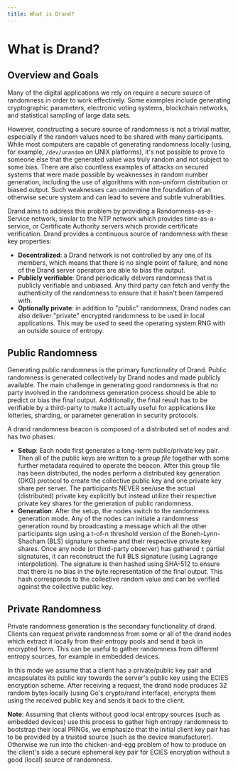 ```yaml
---
title: What is Drand?
---
```


# What is Drand?

## Overview and Goals

Many of the digital applications we rely on require a secure source of randomness in order to work effectively. Some examples include generating cryptographic parameters, electronic voting systems, blockchain networks, and statistical sampling of large data sets.

However, constructing a secure source of randomness is not a trivial matter, especially if the random values need to be shared with many participants. While most computers are capable of generating randomness locally (using, for example, `/dev/urandom` on UNIX platforms), it's not possible to prove to someone else that the generated value was truly random and not subject to some bias. There are also countless examples of attacks on secured systems that were made possible by weaknesses in random number generation, including the use of algorithms with non-uniform distribution or biased output. Such weaknesses can undermine the foundation of an otherwise secure system and can lead to severe and subtle vulnerabilities.

Drand aims to address this problem by providing a Randomness-as-a-Service network, similar to the NTP network which provides time-as-a-service, or Certificate Authority servers which provide certificate verification. Drand provides a continuous source of randomness with these key properties:

- **Decentralized**: a Drand network is not controlled by any one of its members, which means that there is no single point of failure, and none of the Drand server operators are able to bias the output.
- **Publicly verifiable**: Drand periodically delivers randomness that is publicly verifiable and unbiased. Any third party can fetch and verify the authenticity of the randomness to ensure that it hasn't been tampered with.
- **Optionally private**: in addition to "public" randomness, Drand nodes can also deliver "private" encrypted randomness to be used in local applications. This may be used to seed the operating system RNG with an outside source of entropy.

## Public Randomness

Generating public randomness is the primary functionality of Drand. Public randomness is generated collectively by Drand nodes and made publicly available. The main challenge in generating good randomness is that no party involved in the randomness generation process should be able to predict or bias the final output. Additionally, the final result has to be verifiable by a third-party to make it actually useful for applications like lotteries, sharding, or parameter generation in security protocols.

A drand randomness beacon is composed of a distributed set of nodes and has two phases:

- **Setup**: Each node first generates a long-term public/private key pair. Then all of the public keys are written to a _group file_ together with some further metadata required to operate the beacon. After this group file has been distributed, the nodes perform a distributed key generation (DKG) protocol to create the collective public key and one private key share per server. The participants NEVER see/use the actual (distributed) private key explicitly but instead utilize their respective private key shares for the generation of public randomness.
- **Generation**: After the setup, the nodes switch to the randomness generation mode. Any of the nodes can initiate a randomness generation round by broadcasting a message which all the other participants sign using a t-of-n threshold version of the Boneh-Lynn-Shacham (BLS) signature scheme and their respective private key shares. Once any node (or third-party observer) has gathered `t` partial signatures, it can reconstruct the full BLS signature (using Lagrange interpolation). The signature is then hashed using SHA-512 to ensure that there is no bias in the byte representation of the final output. This hash corresponds to the collective random value and can be verified against the collective public key.

## Private Randomness

Private randomness generation is the secondary functionality of drand. Clients can request private randomness from some or all of the drand nodes which extract it locally from their entropy pools and send it back in encrypted form. This can be useful to gather randomness from different entropy sources, for example in embedded devices.

In this mode we assume that a client has a private/public key pair and encapsulates its public key towards the server's public key using the ECIES encryption scheme. After receiving a request, the drand node produces 32 random bytes locally (using Go's crypto/rand interface), encrypts them using the received public key and sends it back to the client.

**Note**: Assuming that clients without good local entropy sources (such as embedded devices) use this process to gather high entropy randomness to bootstrap their local PRNGs, we emphasize that the initial client key pair has to be provided by a trusted source (such as the device manufacturer). Otherwise we run into the chicken-and-egg problem of how to produce on the client's side a secure ephemeral key pair for ECIES encryption without a good (local) source of randomness.
